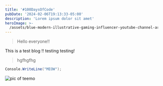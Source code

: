 ```yaml
---
title: '#100DaysOfCode'
pubDate: '2024-02-06T19:13:33-05:00'
description: 'Lorem ipsum dolor sit amet'
heroImage: >-
  /assets/blue-modern-illustrative-gaming-influencer-youtube-channel-art-2560-x-1100-px-1-.png
---
```

> Hello everyone!!

This is a test blog !! testing testing!

> hgfhgfhg

```csharp
Console.WriteLine("MEOW");
```

![pic of teemo](/assets/lol_teemo_wow10.png)
